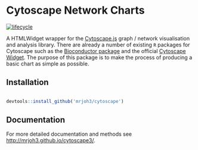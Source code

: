 Cytoscape Network Charts
================

[![lifecycle](https://img.shields.io/badge/lifecycle-experimental-orange.svg)](https://www.tidyverse.org/lifecycle/#experimental)

A HTMLWidget wrapper for the [Cytoscape.js](http://js.cytoscape.org/)
graph / network visualisation and analysis library. There are already a
number of existing `R` packages for Cytoscape such as the [Bioconductor
package](https://bioconductor.org/packages/release/bioc/html/RCy3.html)
and the official [Cytoscape
Widget](https://github.com/cytoscape/r-cytoscape.js). The purpose of
this package is to make the process of producing a basic chart as simple
as possible.

## Installation

``` r

devtools::install_github('mrjoh3/cytoscape')
```

## Documentation

For more detailed documentation and methods see
<http://mrjoh3.github.io/cytoscape3/>.
